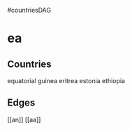 #countriesDAG
# ea

## Countries
equatorial guinea
eritrea
estonia
ethiopia

## Edges
[[an]]
[[aa]]
